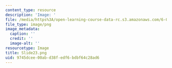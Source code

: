 ```yaml
---
content_type: resource
description: 'Image: '
file: /media/https%3A/open-learning-course-data-rc.s3.amazonaws.com/6-004-computation-structures-spring-2017/9745dcee00abd38fedf6bdbf64c28ad6_Slide23.png
file_type: image/png
image_metadata:
  caption: ''
  credit: ''
  image-alt: ''
resourcetype: Image
title: Slide23.png
uid: 9745dcee-00ab-d38f-edf6-bdbf64c28ad6
---
```

